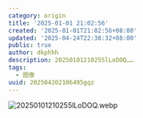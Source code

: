```yaml
---
category: origin
title: '2025-01-01 21:02:56'
created: '2025-01-01T21:02:56+08:00'
updated: '2025-04-24T22:38:32+08:00'
public: true
author: dkphhh
description: 20250101210255lLoDOQ……
tags:
  - 图像
uuid: 202504202106495gqz
---
```


![20250101210255lLoDOQ.webp](https://img.dkphhh.me/20250101210255lLoDOQ.webp)
